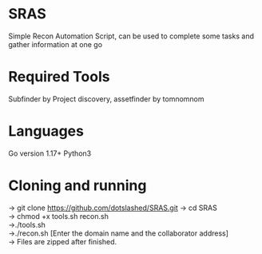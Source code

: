 # SRAS
Simple Recon Automation Script, can be used to complete some tasks and gather information at one go
# Required Tools 
Subfinder by Project discovery, assetfinder by tomnomnom
# Languages
Go version 1.17+  Python3


# Cloning and running
-> git clone https://github.com/dotslashed/SRAS.git
-> cd SRAS\
-> chmod +x tools.sh recon.sh\
->./tools.sh\
->./recon.sh [Enter the domain name and the collaborator address]\
-> Files are zipped after finished.

